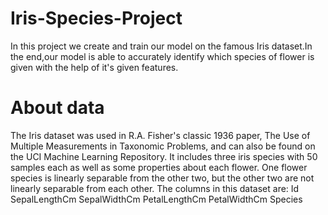 # Iris-Species-Project
In this project we create and train our model on the famous Iris dataset.In the end,our model is able to accurately identify which species of flower is given with the 
help of it's given features.
# About data
The Iris dataset was used in R.A. Fisher's classic 1936 paper, The Use of Multiple Measurements in Taxonomic Problems, and can also be found on the UCI Machine Learning Repository.
It includes three iris species with 50 samples each as well as some properties about each flower. One flower species is linearly separable from the other two, 
but the other two are not linearly separable from each other.
The columns in this dataset are:
Id
SepalLengthCm
SepalWidthCm
PetalLengthCm
PetalWidthCm
Species

